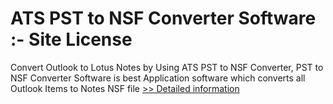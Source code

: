# ATS PST to NSF Converter Software :- Site License
Convert Outlook to Lotus Notes by Using ATS PST to NSF Converter, PST to NSF Converter Software is best Application software which converts all Outlook Items to Notes NSF file
[>> Detailed information](https://secure.shareit.com/shareit/product.html?productid=300778929&affiliateid=200057808)